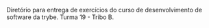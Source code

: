 Diretório para entrega de exercícios do curso de desenvolvimento de software da trybe. Turma 19 - Tribo B. 
